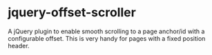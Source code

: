 # jquery-offset-scroller
A jQuery plugin to enable smooth scrolling to a page anchor/id with a configurable offset. This is very handy for pages with a fixed position header.
